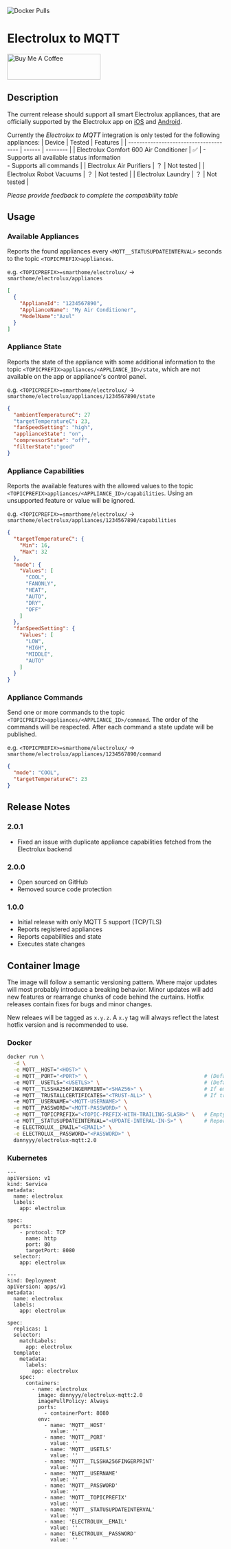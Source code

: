 ![Docker Pulls](https://img.shields.io/docker/pulls/dannyyy/electrolux-mqtt)

# Electrolux to MQTT

<a href="https://www.buymeacoffee.com/danflash" target="_blank"><img src="https://cdn.buymeacoffee.com/buttons/v2/default-yellow.png" alt="Buy Me A Coffee" height="60" width="217"></a>

## Description
The current release should support all smart Electrolux appliances, that are officially supported by the Electrolux app on [iOS](https://apps.apple.com/se/app/electrolux/id1595816832) and [Android](https://play.google.com/store/apps/details?id=com.electrolux.oneapp.android.electrolux).

Currently the *Electrolux to MQTT* integration is only tested for the following appliances:
| Device                                 | Tested | Features |
| -------------------------------------- | ------ | -------- |
| Electrolux Comfort 600 Air Conditioner | ✅     | - Supports all available status information<br>- Supports all commands |
| Electrolux Air Purifiers               | ？     | Not tested |
| Electrolux Robot Vacuums               | ？     | Not tested |
| Electrolux Laundry                     | ？     | Not tested |

*Please provide feedback to complete the compatibility table*

## Usage
### Available Appliances
Reports the found appliances every `<MQTT__STATUSUPDATEINTERVAL>` seconds to the topic `<TOPICPREFIX>appliances`.

e.g. `<TOPICPREFIX>=smarthome/electrolux/` -> `smarthome/electrolux/appliances`
```json
[
  {
    "ApplianeId": "1234567890",
    "ApplianceName": "My Air Conditioner",
    "ModelName":"Azul"
  }
]
```

### Appliance State
Reports the state of the appliance with some additional information to the topic `<TOPICPREFIX>appliances/<APPLIANCE_ID>/state`, which are not available on the app or appliance's control panel.

e.g. `<TOPICPREFIX>=smarthome/electrolux/` -> `smarthome/electrolux/appliances/1234567890/state`
```json
{
  "ambientTemperatureC": 27
  "targetTemperatureC": 23,
  "fanSpeedSetting": "high",
  "applianceState": "on",
  "compressorState": "off",
  "filterState":"good"
}
```

### Appliance Capabilities
Reports the available features with the allowed values to the topic `<TOPICPREFIX>appliances/<APPLIANCE_ID>/capabilities`. Using an unsupported feature or value will be ignored.

e.g. `<TOPICPREFIX>=smarthome/electrolux/` -> `smarthome/electrolux/appliances/1234567890/capabilities`
```json
{
  "targetTemperatureC": {
    "Min": 16,
    "Max": 32
  },
  "mode": {
    "Values": [
      "COOL",
      "FANONLY",
      "HEAT",
      "AUTO",
      "DRY",
      "OFF"
    ]
  },
  "fanSpeedSetting": {
    "Values": [
      "LOW",
      "HIGH",
      "MIDDLE",
      "AUTO"
    ]
  }
}
```

### Appliance Commands
Send one or more commands to the topic `<TOPICPREFIX>appliances/<APPLIANCE_ID>/command`. The order of the commands will be respected. After each command a state update will be published.

e.g. `<TOPICPREFIX>=smarthome/electrolux/` -> `smarthome/electrolux/appliances/1234567890/command`
```json
{
  "mode": "COOL",
  "targetTemperatureC": 23
}
```


## Release Notes
### 2.0.1
- Fixed an issue with duplicate appliance capabilities fetched from the Electrolux backend
### 2.0.0
- Open sourced on GitHub
- Removed source code protection
### 1.0.0
- Initial release with only MQTT 5 support (TCP/TLS)
- Reports registered appliances
- Reports capabilities and state
- Executes state changes

## Container Image
The image will follow a semantic versioning pattern. Where major updates will most probably introduce a breaking behavior. Minor updates will add new features or rearrange chunks of code behind the curtains. Hotfix releases contain fixes for bugs and minor changes.

New releaes will be tagged as `x.y.z`. A `x.y` tag will always reflect the latest hotfix version and is recommended to use.

### Docker
```bash
docker run \
  -d \
  -e MQTT__HOST="<HOST>" \
  -e MQTT__PORT="<PORT>" \                                      # (Default 8883)
  -e MQTT__USETLS="<USETLS>" \                                  # (Default true)
  -e MQTT__TLSSHA256FINGERPRINT="<SHA256>" \                    # If empty the certificate must be signed by a trusted CA
  -e MQTT__TRUSTALLCERTIFICATES="<TRUST-ALL>" \                 # If true every certificate will be considered as valid, even revoced and expired. (Default false)
  -e MQTT__USERNAME="<MQTT-USERNAME>" \
  -e MQTT__PASSWORD="<MQTT-PASSWORD>" \
  -e MQTT__TOPICPREFIX="<TOPIC-PREFIX-WITH-TRAILING-SLASH>" \   # Empty or with trailling slash e.g. "smarthome/electrolux/" (Default "")
  -e MQTT__STATUSUPDATEINTERVAL="<UPDATE-INTERAL-IN-S>" \       # Reports devices, capabilities and state (Default 30)
  -e ELECTROLUX__EMAIL="<EMAIL>" \
  -e ELECTROLUX__PASSWORD="<PASSWORD>" \
  dannyyy/electrolux-mqtt:2.0
```

### Kubernetes
```
---
apiVersion: v1
kind: Service
metadata:
  name: electrolux
  labels:
    app: electrolux

spec:
  ports:
    - protocol: TCP
      name: http
      port: 80
      targetPort: 8080
  selector:
    app: electrolux

---
kind: Deployment
apiVersion: apps/v1
metadata:
  name: electrolux
  labels:
    app: electrolux

spec:
  replicas: 1
  selector:
    matchLabels:
      app: electrolux
  template:
    metadata:
      labels:
        app: electrolux
    spec:
      containers:
        - name: electrolux
          image: dannyyy/electrolux-mqtt:2.0
          imagePullPolicy: Always
          ports:
            - containerPort: 8080
          env:
            - name: 'MQTT__HOST'
              value: ''
            - name: 'MQTT__PORT'
              value: ''
            - name: 'MQTT__USETLS'
              value: ''
            - name: 'MQTT__TLSSHA256FINGERPRINT'
              value: ''
            - name: 'MQTT__USERNAME'
              value: ''
            - name: 'MQTT__PASSWORD'
              value: ''
            - name: 'MQTT__TOPICPREFIX'
              value: ''
            - name: 'MQTT__STATUSUPDATEINTERVAL'
              value: ''
            - name: 'ELECTROLUX__EMAIL'
              value: ''
            - name: 'ELECTROLUX__PASSWORD'
              value: ''
```
